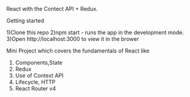 React with the Contect API + Redux.

Getting started

1)Clone this repo
2)npm start - runs the app in the development mode.
3)Open http://localhost:3000 to view it in the brower

Mini Project which covers the fundamentals of React like

1. Components,State
2. Redux
3. Use of Context API
4. Lifecycle, HTTP
5. React Router v4


